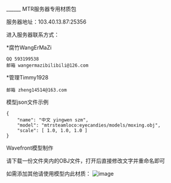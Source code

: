 ______ MTR服务器专用材质包

服务器地址：103.40.13.87:25356

进入服务器联系方式：

*腐竹WangErMaZi
```
QQ 593199538
邮箱 wangermazibilibili@126.com
```
*管理Timmy1928
```
邮箱 zheng14514@163.com
```

模型json文件示例

```
{
    "name": "中文 yingwen szm",
    "model": "mtrsteamloco:eyecandies/models/moxing.obj",
    "scale": [ 1.0, 1.0, 1.0 ]
}
```

Wavefront模型制作

请下载一份文件夹内的OBJ文件，打开后直接修改文字并重命名即可

如需添加其他请使用模型内此材质：
![image](https://github.com/user-attachments/assets/19d887e4-ff5b-482f-a51d-92c90fc400bc)
